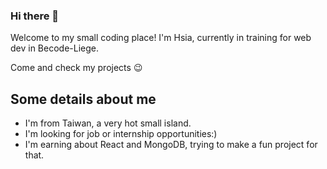 ### Hi there 👋

Welcome to my small coding place! I'm Hsia, currently in training for web dev in Becode-Liege.

Come and check my projects 😉

## Some details about me
- I'm from Taiwan, a very hot small island.
- I'm looking for job or internship opportunities:)
- I'm earning about React and MongoDB, trying to make a fun project for that.
